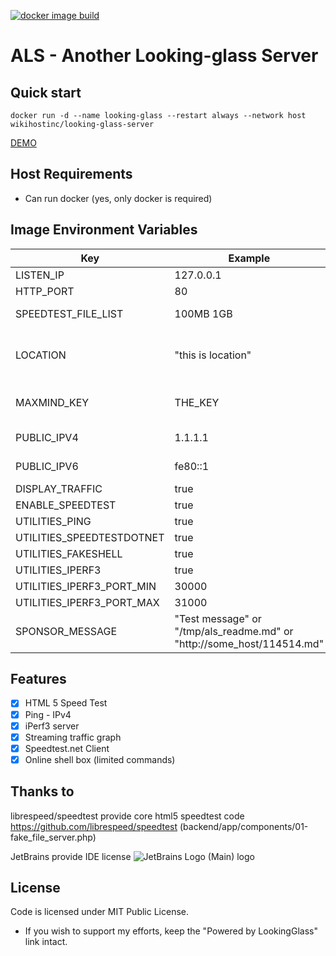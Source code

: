 [![docker image build](https://github.com/wikihost-opensource/als/actions/workflows/docker-image.yml/badge.svg)](https://github.com/wikihost-opensource/als/actions/workflows/docker-image.yml)

# ALS - Another Looking-glass Server

## Quick start
```
docker run -d --name looking-glass --restart always --network host wikihostinc/looking-glass-server
```

[DEMO](http://lg.hk1-bgp.hkg.50network.com/)

## Host Requirements
 - Can run docker (yes, only docker is required)

## Image Environment Variables
| Key                       | Example                                                                | Default                                                    | Description                                                                             |
| ------------------------- | ---------------------------------------------------------------------- | ---------------------------------------------------------- | --------------------------------------------------------------------------------------- |
| LISTEN_IP                 | 127.0.0.1                                                              | (all ip)                                                   | which IP address will be listen use                                                     |
| HTTP_PORT                 | 80                                                                     | 80                                                         | which HTTP port should use                                                              |
| SPEEDTEST_FILE_LIST       | 100MB 1GB                                                              | 1MB 10MB 100MB 1GB                                         | size of static test files, separate with space                                          |
| LOCATION                  | "this is location"                                                     | (from maxmind database, ip via PUBLIC_IPV4 or PUBLIC_IPV6) | location string                                                                         |
| MAXMIND_KEY               | THE_KEY                                                                | (empty)                                                    | about more https://dev.maxmind.com/geoip/geolite2-free-geolocation-data                 |
| PUBLIC_IPV4               | 1.1.1.1                                                                | (fetch from http://ifconfig.co)                            | The IPv4 address of the server                                                          |
| PUBLIC_IPV6               | fe80::1                                                                | (fetch from http://ifconfig.co)                            | The IPv6 address of the server                                                          |
| DISPLAY_TRAFFIC           | true                                                                   | true                                                       | Toggle the streaming traffic graph                                                      |
| ENABLE_SPEEDTEST          | true                                                                   | true                                                       | Toggle the speedtest feature                                                            |
| UTILITIES_PING            | true                                                                   | true                                                       | Toggle the ping feature                                                                 |
| UTILITIES_SPEEDTESTDOTNET | true                                                                   | true                                                       | Toggle the speedtest.net feature                                                        |
| UTILITIES_FAKESHELL       | true                                                                   | true                                                       | Toggle the HTML Shell feature                                                           |
| UTILITIES_IPERF3          | true                                                                   | true                                                       | Toggle the iperf3 feature                                                               |
| UTILITIES_IPERF3_PORT_MIN | 30000                                                                  | 30000                                                      | iperf3 listen port range - from                                                         |
| UTILITIES_IPERF3_PORT_MAX | 31000                                                                  | 31000                                                      | iperf3 listen port range - to                                                           |
| SPONSOR_MESSAGE           | "Test message" or "/tmp/als_readme.md" or "http://some_host/114514.md" | ''                                                         | Show server sponsor message (support markdown file, required mapping file to container) |


## Features
- [x] HTML 5 Speed Test
- [x] Ping - IPv4
- [x] iPerf3 server
- [x] Streaming traffic graph
- [x] Speedtest.net Client
- [x] Online shell box (limited commands)

## Thanks to
librespeed/speedtest provide core html5 speedtest code
https://github.com/librespeed/speedtest
(backend/app/components/01-fake_file_server.php)

JetBrains provide IDE license
![JetBrains Logo (Main) logo](https://resources.jetbrains.com/storage/products/company/brand/logos/jb_beam.png)

## License

Code is licensed under MIT Public License.

* If you wish to support my efforts, keep the "Powered by LookingGlass" link intact.
